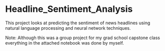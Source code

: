 # Headline_Sentiment_Analysis
This project looks at predicting the sentiment of news headlines using natural language processing and neural network techniques. 

Note: Although this was a group project for my grad school capstone class everything in the attached notebook was done by myself. 
